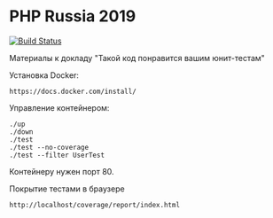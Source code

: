 # PHP Russia 2019

[![Build Status](https://travis-ci.org/mem-memov/phprussia2019.svg?branch=master)](https://travis-ci.org/mem-memov/phprussia2019)

Материалы к докладу "Такой код понравится вашим юнит-тестам"

Установка Docker:

    https://docs.docker.com/install/

Управление контейнером:

    ./up
    ./down
    ./test 
    ./test --no-coverage 
    ./test --filter UserTest

Контейнеру нужен порт 80.

Покрытие тестами в браузере

    http://localhost/coverage/report/index.html

    
